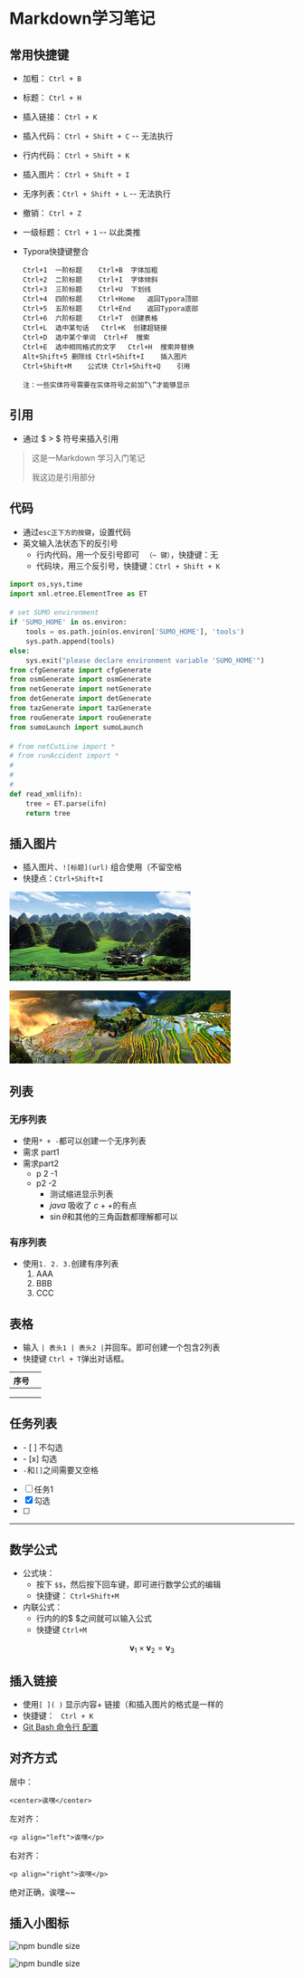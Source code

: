 # Markdown学习笔记

## 常用快捷键

- 加粗： `Ctrl + B`

- 标题： `Ctrl + H`

- 插入链接： `Ctrl + K`

- 插入代码： `Ctrl + Shift + C` -- 无法执行

- 行内代码： `Ctrl + Shift + K`

- 插入图片： `Ctrl + Shift + I`

- 无序列表：`Ctrl + Shift + L` -- 无法执行

- 撤销： `Ctrl + Z`

- 一级标题： `Ctrl + 1` -- 以此类推

- Typora快捷键整合
  ```
  Ctrl+1  一阶标题    Ctrl+B  字体加粗
  Ctrl+2  二阶标题    Ctrl+I  字体倾斜
  Ctrl+3  三阶标题    Ctrl+U  下划线
  Ctrl+4  四阶标题    Ctrl+Home   返回Typora顶部
  Ctrl+5  五阶标题    Ctrl+End    返回Typora底部
  Ctrl+6  六阶标题    Ctrl+T  创建表格
  Ctrl+L  选中某句话   Ctrl+K  创建超链接
  Ctrl+D  选中某个单词  Ctrl+F  搜索
  Ctrl+E  选中相同格式的文字   Ctrl+H  搜索并替换
  Alt+Shift+5 删除线 Ctrl+Shift+I    插入图片
  Ctrl+Shift+M    公式块 Ctrl+Shift+Q    引用
  
  注：一些实体符号需要在实体符号之前加”\”才能够显示
  ```

## 引用

- 通过 $ > $ 符号来插入引用

> 这是一Markdown 学习入门笔记
>
> 我这边是引用部分



## 代码

- 通过`esc正下方的按键`，设置代码
- 英文输入法状态下的反引号
  - 行内代码，用一个反引号即可 ` （~ 键）`，快捷键：无
  -  代码块，用三个反引号，快捷键：`Ctrl + Shift + K`

```python
import os,sys,time
import xml.etree.ElementTree as ET

# set SUMO environment
if 'SUMO_HOME' in os.environ:
    tools = os.path.join(os.environ['SUMO_HOME'], 'tools')
    sys.path.append(tools)
else:
    sys.exit("please declare environment variable 'SUMO_HOME'")
from cfgGenerate import cfgGenerate
from osmGenerate import osmGenerate
from netGenerate import netGenerate
from detGenerate import detGenerate
from tazGenerate import tazGenerate
from rouGenerate import rouGenerate
from sumoLaunch import sumoLaunch

# from netCutLine import *
# from runAccident import *
# 
# 
# 
def read_xml(ifn):
    tree = ET.parse(ifn)
    return tree

```



## 插入图片

- 插入图片、`![标题](url)` 组合使用（不留空格
- 快捷点：`Ctrl+Shift+I` 

![images](./figure/images.jpg)

![images2](./figure/images2.jpg)

## 列表

### 无序列表

* 使用` * + - `都可以创建一个无序列表
* 需求 part1
* 需求part2
  * p 2 -1
  * p2 -2
    + 测试缩进显示列表
    + $java$  吸收了 $c++$的有点
    + $\sin{\theta}$和其他的三角函数都理解都可以

### 有序列表

- 使用` 1. 2. 3. `创建有序列表
  1. AAA
  2. BBB
  3. CCC

## 表格

- 输入 `| 表头1 | 表头2 |`并回车。即可创建一个包含2列表
- 快捷键 `Ctrl + T`弹出对话框。

| 序号 |      |   
| ---- | ---- | 
|      |      |     
|      |      |      
|      |      |      

## 任务列表

- \- [ ] 不勾选
- \- [x] 勾选
- `-`和`[]`之间需要又空格
- [ ] 任务1
- [x] 勾选
- [ ] 

---

## 数学公式

- 公式块：
  - 按下 `$$`，然后按下回车键，即可进行数学公式的编辑
  - 快捷键： `Ctrl+Shift+M`
- 内联公式：
  - 行内的的$ $之间就可以输入公式 
  - 快捷键  `Ctrl+M`

$$
\mathbf{v}_1\times\mathbf{v}_2 = \mathbf{v}_3
$$

## 插入链接

- 使用`[ ]( )` 显示内容+ 链接（和插入图片的格式是一样的
- 快捷键： ` Ctrl + K`
- [Git Bash 命令行 配置](https://achuan-2.github.io/posts/be43.html)



## 对齐方式

居中：

```text
<center>诶嘿</center>
```

左对齐：

```text
<p align="left">诶嘿</p>
```

右对齐：

```text
<p align="right">诶嘿</p>
```

绝对正确，诶嘿~~



## 插入小图标

![npm bundle size](https://img.shields.io/bundlephobia/min/Git-MarkDown-Skills?style=plastic)

![npm bundle size](https://img.shields.io/bundlephobia/minzip/Git-MarkDown-Skills?style=plastic)
